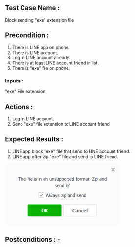 ## Test Case Name : 
Block sending "exe" extension file  

## Precondition : 
1. There is LINE app on phone.
2. There is LINE account.
3. Log in LINE account already.
4. There is at least LINE account friend in list.
5. There is "exe" file on phone. 

### Inputs : 
"exe" File extension

## Actions : 
1. Log in LINE account.
2. Send "exe" file extension to LINE account friend

## Expected Results :
1. LINE app block "exe" file that send to LINE account friend.
2. LINE app offer zip "exe" file and send to LINE friend.

![GitHub Logo](Pic/TC03-12.5.1/zipOffer.jpg)
## Postconditions : -
